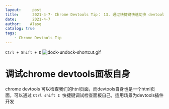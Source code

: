 ```yaml
---
layout:     post
title:      2021-4-7- Chrome Devtools Tip： 13. 通过快捷键快速切换 devtools 附着状态
date:       2021-4-7
author:    Alasq
catalog: true
tags:
    - Chrome Devtools Tip
---
```

` Ctrl + Shift + D `
![dock-undock-shortcut.gif](https://upload-images.jianshu.io/upload_images/8156292-1429d3fb31add89d.gif?imageMogr2/auto-orient/strip)

# 调试chrome devtools面板自身

chrome devtools 可以检查我们的htnl页面，而devtools自身也是一个html页面，可以通过 `Ctrl shift I `快捷键调试检查面板自己，适用场景为devtools插件开发